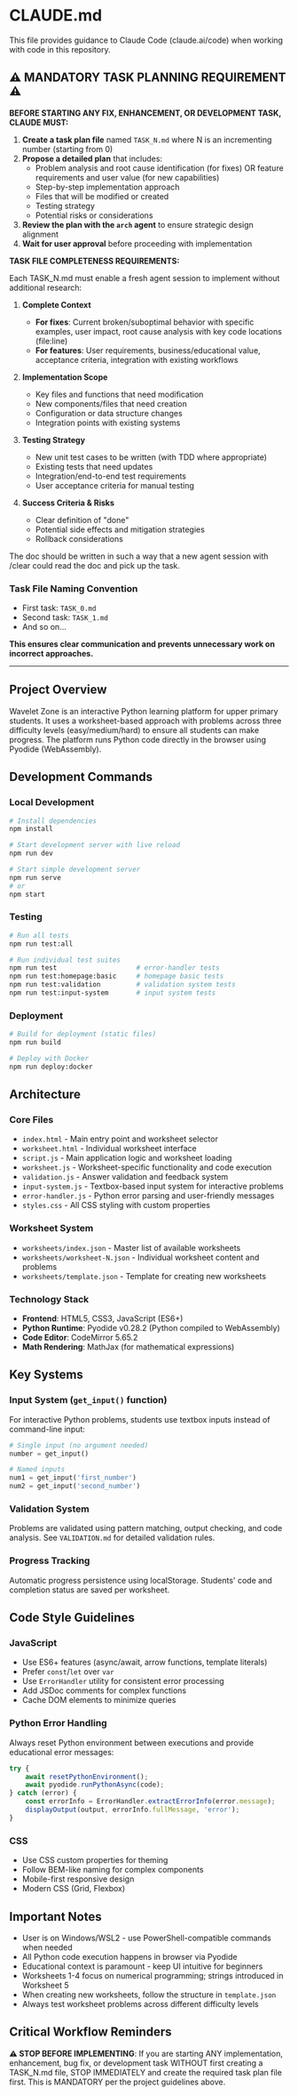 # CLAUDE.md

This file provides guidance to Claude Code (claude.ai/code) when working with code in this repository.

## ⚠️ MANDATORY TASK PLANNING REQUIREMENT ⚠️

**BEFORE STARTING ANY FIX, ENHANCEMENT, OR DEVELOPMENT TASK, CLAUDE MUST:**

1. **Create a task plan file** named `TASK_N.md` where N is an incrementing number (starting from 0)
2. **Propose a detailed plan** that includes:
   - Problem analysis and root cause identification (for fixes) OR feature requirements and user value (for new capabilities)
   - Step-by-step implementation approach
   - Files that will be modified or created
   - Testing strategy
   - Potential risks or considerations
3. **Review the plan with the `arch` agent** to ensure strategic design alignment
4. **Wait for user approval** before proceeding with implementation

**TASK FILE COMPLETENESS REQUIREMENTS:**

Each TASK_N.md must enable a fresh agent session to implement without additional research:

1. **Complete Context**
   - **For fixes**: Current broken/suboptimal behavior with specific examples, user impact, root cause analysis with key code locations (file:line)
   - **For features**: User requirements, business/educational value, acceptance criteria, integration with existing workflows

2. **Implementation Scope**
   - Key files and functions that need modification
   - New components/files that need creation
   - Configuration or data structure changes
   - Integration points with existing systems

3. **Testing Strategy**
   - New unit test cases to be written (with TDD where appropriate)
   - Existing tests that need updates
   - Integration/end-to-end test requirements
   - User acceptance criteria for manual testing

4. **Success Criteria & Risks**
   - Clear definition of "done"
   - Potential side effects and mitigation strategies
   - Rollback considerations

The doc should be written in such a way that a new agent session with /clear could read the doc and pick up the task.

### Task File Naming Convention
- First task: `TASK_0.md`
- Second task: `TASK_1.md` 
- And so on...

**This ensures clear communication and prevents unnecessary work on incorrect approaches.**

---

## Project Overview

Wavelet Zone is an interactive Python learning platform for upper primary students. It uses a worksheet-based approach with problems across three difficulty levels (easy/medium/hard) to ensure all students can make progress. The platform runs Python code directly in the browser using Pyodide (WebAssembly).

## Development Commands

### Local Development
```bash
# Install dependencies
npm install

# Start development server with live reload
npm run dev

# Start simple development server
npm run serve
# or
npm start
```

### Testing
```bash
# Run all tests
npm run test:all

# Run individual test suites
npm run test                    # error-handler tests
npm run test:homepage:basic     # homepage basic tests  
npm run test:validation         # validation system tests
npm run test:input-system       # input system tests
```

### Deployment
```bash
# Build for deployment (static files)
npm run build

# Deploy with Docker
npm run deploy:docker
```

## Architecture

### Core Files
- `index.html` - Main entry point and worksheet selector
- `worksheet.html` - Individual worksheet interface  
- `script.js` - Main application logic and worksheet loading
- `worksheet.js` - Worksheet-specific functionality and code execution
- `validation.js` - Answer validation and feedback system
- `input-system.js` - Textbox-based input system for interactive problems
- `error-handler.js` - Python error parsing and user-friendly messages
- `styles.css` - All CSS styling with custom properties

### Worksheet System
- `worksheets/index.json` - Master list of available worksheets
- `worksheets/worksheet-N.json` - Individual worksheet content and problems
- `worksheets/template.json` - Template for creating new worksheets

### Technology Stack
- **Frontend**: HTML5, CSS3, JavaScript (ES6+)
- **Python Runtime**: Pyodide v0.28.2 (Python compiled to WebAssembly)
- **Code Editor**: CodeMirror 5.65.2
- **Math Rendering**: MathJax (for mathematical expressions)

## Key Systems

### Input System (`get_input()` function)
For interactive Python problems, students use textbox inputs instead of command-line input:
```python
# Single input (no argument needed)
number = get_input()

# Named inputs  
num1 = get_input('first_number')
num2 = get_input('second_number')
```

### Validation System
Problems are validated using pattern matching, output checking, and code analysis. See `VALIDATION.md` for detailed validation rules.

### Progress Tracking
Automatic progress persistence using localStorage. Students' code and completion status are saved per worksheet.

## Code Style Guidelines

### JavaScript
- Use ES6+ features (async/await, arrow functions, template literals)
- Prefer `const`/`let` over `var`
- Use `ErrorHandler` utility for consistent error processing
- Add JSDoc comments for complex functions
- Cache DOM elements to minimize queries

### Python Error Handling
Always reset Python environment between executions and provide educational error messages:
```javascript
try {
    await resetPythonEnvironment();
    await pyodide.runPythonAsync(code);
} catch (error) {
    const errorInfo = ErrorHandler.extractErrorInfo(error.message);
    displayOutput(output, errorInfo.fullMessage, 'error');
}
```

### CSS
- Use CSS custom properties for theming
- Follow BEM-like naming for complex components
- Mobile-first responsive design
- Modern CSS (Grid, Flexbox)


## Important Notes

- User is on Windows/WSL2 - use PowerShell-compatible commands when needed
- All Python code execution happens in browser via Pyodide
- Educational context is paramount - keep UI intuitive for beginners
- Worksheets 1-4 focus on numerical programming; strings introduced in Worksheet 5
- When creating new worksheets, follow the structure in `template.json`
- Always test worksheet problems across different difficulty levels

## Critical Workflow Reminders

**⚠️ STOP BEFORE IMPLEMENTING**: If you are starting ANY implementation, enhancement, bug fix, or development task WITHOUT first creating a TASK_N.md file, STOP IMMEDIATELY and create the required task plan file first. This is MANDATORY per the project guidelines above.
